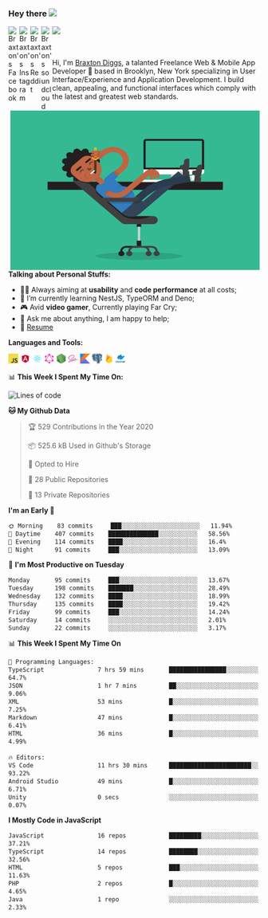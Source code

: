 ### Hey there <img src="https://media.giphy.com/media/hvRJCLFzcasrR4ia7z/giphy.gif" width="25px">
<a href="https://www.facebook.com/BiggDiggz">
  <img align="left" alt="Braxton's Facebook" width="22px" src="https://cdn.jsdelivr.net/npm/simple-icons@v3/icons/facebook.svg" />
</a>
<a href="http://instagram.com/biggdiggz">
  <img align="left" alt="Braxton's Instagram" width="22px" src="https://cdn.jsdelivr.net/npm/simple-icons@v3/icons/instagram.svg" />
</a>
<a href="https://reddit.com/user/BiggDiggz/">
  <img align="left" alt="Braxton's Reddit" width="22px" src="https://cdn.jsdelivr.net/npm/simple-icons@v3/icons/reddit.svg" />
</a>
<a href="https://soundcloud.com/braxton-diggs">
  <img align="left" alt="Braxton's soundcloud" width="22px" src="https://cdn.jsdelivr.net/npm/simple-icons@v3/icons/soundcloud.svg" />
</a>

![](https://visitor-badge.glitch.me/badge?page_id=braxtondiggs.braxtondiggs)

<br />

Hi, I'm [Braxton Diggs](https://braxtondiggs.com/), a talanted Freelance Web & Mobile App Developer 🚀 based in Brooklyn, New York specializing in User Interface/Experience and Application Development. I build clean, appealing, and functional interfaces which comply with the latest and greatest web standards.

  <img align="right" alt="GIF" src="https://github.com/braxtondiggs/braxtondiggs/blob/master/coder.gif?raw=true" width="500" height="320" />
  
**Talking about Personal Stuffs:**

- 🧑‍💻 Always aiming at **usability** and **code performance** at all costs;
- 🌱 I’m currently learning NestJS, TypeORM and Deno;
- 🎮 Avid **video gamer**, Currently playing Far Cry;
- 💬 Ask me about anything, I am happy to help;
- 📝 [Resume](https://braxtondiggs.com/assets/resume/braxton-diggs.pdf)

**Languages and Tools:**  

<code><img height="20" src="https://raw.githubusercontent.com/github/explore/80688e429a7d4ef2fca1e82350fe8e3517d3494d/topics/javascript/javascript.png"></code>
<code><img height="20" src="https://raw.githubusercontent.com/github/explore/80688e429a7d4ef2fca1e82350fe8e3517d3494d/topics/angular/angular.png"></code>
<code><img height="20" src="https://raw.githubusercontent.com/github/explore/80688e429a7d4ef2fca1e82350fe8e3517d3494d/topics/react/react.png"></code>
<code><img height="20" src="https://raw.githubusercontent.com/github/explore/5c058a388828bb5fde0bcafd4bc867b5bb3f26f3/topics/graphql/graphql.png"></code>
<code><img height="20" src="https://raw.githubusercontent.com/github/explore/80688e429a7d4ef2fca1e82350fe8e3517d3494d/topics/nodejs/nodejs.png"></code>
<code><img height="20" src="https://raw.githubusercontent.com/github/explore/80688e429a7d4ef2fca1e82350fe8e3517d3494d/topics/sass/sass.png"></code>
<code><img height="20" src="https://raw.githubusercontent.com/github/explore/80688e429a7d4ef2fca1e82350fe8e3517d3494d/topics/kotlin/kotlin.png"></code>
<code><img height="20" src="https://raw.githubusercontent.com/github/explore/80688e429a7d4ef2fca1e82350fe8e3517d3494d/topics/postgresql/postgresql.png"></code>
<code><img height="20" src="https://raw.githubusercontent.com/github/explore/80688e429a7d4ef2fca1e82350fe8e3517d3494d/topics/firebase/firebase.png"></code>
<code><img height="20" src="https://raw.githubusercontent.com/github/explore/80688e429a7d4ef2fca1e82350fe8e3517d3494d/topics/docker/docker.png"></code>

📊 **This Week I Spent My Time On:**
<!--START_SECTION:waka-->
![Lines of code](https://img.shields.io/badge/From%20Hello%20World%20I%27ve%20Written-4.2%20million%20lines%20of%20code-blue)

**🐱 My Github Data** 

> 🏆 529 Contributions in the Year 2020
 > 
> 📦 525.6 kB Used in Github's Storage 
 > 
> 💼 Opted to Hire
 > 
> 📜 28 Public Repositories
 > 
> 🔑 13 Private Repositories 

**I'm an Early 🐤** 

```text
🌞 Morning    83 commits     ███░░░░░░░░░░░░░░░░░░░░░░   11.94% 
🌆 Daytime    407 commits    ██████████████░░░░░░░░░░░   58.56% 
🌃 Evening    114 commits    ████░░░░░░░░░░░░░░░░░░░░░   16.4% 
🌙 Night      91 commits     ███░░░░░░░░░░░░░░░░░░░░░░   13.09%

```
📅 **I'm Most Productive on Tuesday** 

```text
Monday       95 commits     ███░░░░░░░░░░░░░░░░░░░░░░   13.67% 
Tuesday      198 commits    ███████░░░░░░░░░░░░░░░░░░   28.49% 
Wednesday    132 commits    ████░░░░░░░░░░░░░░░░░░░░░   18.99% 
Thursday     135 commits    ████░░░░░░░░░░░░░░░░░░░░░   19.42% 
Friday       99 commits     ███░░░░░░░░░░░░░░░░░░░░░░   14.24% 
Saturday     14 commits     ░░░░░░░░░░░░░░░░░░░░░░░░░   2.01% 
Sunday       22 commits     ░░░░░░░░░░░░░░░░░░░░░░░░░   3.17%

```


📊 **This Week I Spent My Time On** 

```text
💬 Programming Languages: 
TypeScript               7 hrs 59 mins       ████████████████░░░░░░░░░   64.7% 
JSON                     1 hr 7 mins         ██░░░░░░░░░░░░░░░░░░░░░░░   9.06% 
XML                      53 mins             █░░░░░░░░░░░░░░░░░░░░░░░░   7.25% 
Markdown                 47 mins             █░░░░░░░░░░░░░░░░░░░░░░░░   6.41% 
HTML                     36 mins             █░░░░░░░░░░░░░░░░░░░░░░░░   4.99%

🔥 Editors: 
VS Code                  11 hrs 30 mins      ███████████████████████░░   93.22% 
Android Studio           49 mins             █░░░░░░░░░░░░░░░░░░░░░░░░   6.71% 
Unity                    0 secs              ░░░░░░░░░░░░░░░░░░░░░░░░░   0.07%

```

**I Mostly Code in JavaScript** 

```text
JavaScript               16 repos            █████████░░░░░░░░░░░░░░░░   37.21% 
TypeScript               14 repos            ████████░░░░░░░░░░░░░░░░░   32.56% 
HTML                     5 repos             ███░░░░░░░░░░░░░░░░░░░░░░   11.63% 
PHP                      2 repos             █░░░░░░░░░░░░░░░░░░░░░░░░   4.65% 
Java                     1 repo              ░░░░░░░░░░░░░░░░░░░░░░░░░   2.33%

```



<!--END_SECTION:waka-->
